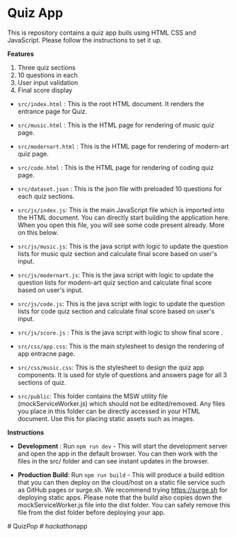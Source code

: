 # Quiz App

This is repository contains a quiz app buils using HTML CSS and JavaScript.
Please follow the instructions to set it up.

**Features**

1. Three quiz sections
2. 10 questions in each
3. User input validation
4. Final score display

- ```src/index.html``` : This is the root HTML document. It renders the entrance page for Quiz.
- ```src/music.html``` : This is the HTML page for rendering of music quiz page.
- ```src/modernart.html``` : This is the HTML page for rendering of modern-art quiz page.
- ```src/code.html``` : This is the HTML page for rendering of coding quiz page.
- ```src/dataset.json``` : This is the json file with preloaded 10 questions for each quiz sections.
- ```src/js/index.js```: This is the main JavaScript file which is imported into the HTML document. You can directly start building the application here. When you open this file, you will see some code present already. More on this below.
- ```src/js/music.js```: This is the java script with logic to update the question lists for music quiz section and calculate final score based on user's input.
- ```src/js/modernart.js```: This is the java script with logic to update the question lists for modern-art quiz section and calculate final score based on user's input.
- ```src/js/code.js```: This is the java script with logic to update the question lists for code quiz section and calculate final score based on user's input.
- ```src/js/score.js``` : This is the java script with logic to show final score .
- ```src/css/app.css```: This is the main stylesheet to design the rendering of app entracne page.
- ```src/css/music.css```: This is the stylesheet to design the quiz app components. It is used for style of questions and answers page for all 3 sections of quiz.

- ```src/public```: This folder contains the MSW utility file (mockServiceWorker.js) which should not be edited/removed. Any files you place in this folder can be directly accessed in your HTML document. Use this for placing static assets such as images. 

**Instructions**

- **Development** : Run `npm run dev` - This will start the development server and open the app in the default browser. You can then work with the files in the src/ folder and can see instant updates in the browser.
  
- **Production Build**: Run `npm run build` - This will produce a build edition that you can then deploy on the cloud/host on a static file service such as GitHub pages or surge.sh.  We recommend trying https://surge.sh for deploying static apps. Please note that the build also copies down the mockServiceWorker.js file into the dist folder. You can safely remove this file from the dist folder before deploying your app.



#   Q u i z _ P o p  
 #   h a c k a t h o n _ a p p  
 